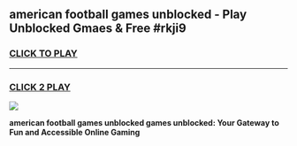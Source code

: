 
## american football games unblocked - Play Unblocked Gmaes & Free #rkji9
<h3>
<a href="https://news.freeplayer.one?title=american_football_games_unblocked&ref=03M">CLICK TO PLAY</a></h3>
<hr>

<h3>
<a href="https://news.freeplayer.one?title=american_football_games_unblocked&ref=03M">CLICK 2 PLAY</a>
  
</h3>

<a href="https://news.freeplayer.one?title=american_football_games_unblocked&ref=03M"><img src="https://clearcache.store/games.png"></a>


**american football games unblocked games unblocked: Your Gateway to Fun and Accessible Online Gaming**
